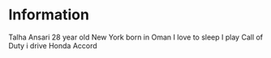 # Information
Talha Ansari
28 year old
New York
born in Oman
I love to sleep
I play Call of Duty
i drive Honda Accord 
